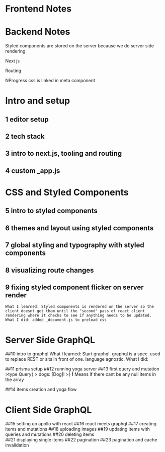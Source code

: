 # Frontend Notes

# Backend Notes
Styled components 
    are stored on the server because we do server side rendering

Next js

   Routing

NProgress
    css is linked in meta component 
# Intro and setup
## 1 editor setup
## 2 tech stack
## 3 intro to next.js, tooling and routing
 ## 4 custom _app.js
# CSS and Styled Components
 ## 5 intro to styled components
 ## 6 themes and layout using styled components
 ## 7 global styling and typography with styled components
 ## 8 visualizing route changes
 ## 9 fixing styled component flicker on server render
    What I learned: Styled components is rendered on the server so the client doesnt get them until the "second" pass of react client rendering where it checks to see if anything needs to be updated.
    What I did: added _document.js to preload css
# Server Side GraphQL    
 ##10 intro to graphql
    What I learned: Start graphql. graphql is a spec. used to replace REST or sits in front of one. language agnostic. 
    What I did:
    
 ##11 prisma setup
 ##12 running yoga server
 ##13 first query and mutation
    >type Query{
    >   dogs: [Dog]!
    >}
    __!__ Means if there cant be any null items in the array

 ##14 items creation and yoga flow
# Client Side GraphQL 
 ##15 setting up apollo with react
 ##16 react meets graphql
 ##17 creating items and mutations
 ##18 uploading images
 ##19 updating items with queries and mutations
 ##20 deleting items   
 ##21 displaying single items
 ##22 pagination
 ##23 pagination and cache invalidation

